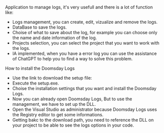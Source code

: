 Application to manage logs, it's very usefull and there is a lot of function like:
- Logs management, you can create, edit, vizualize and remove the logs.
- DataBase to save the logs.
- Choise of what to save about the log, for example you can choose only the name and date information of the log.
- Projects selection, you can select the project that you want to work with the logs.
- IA implemented, when you have a error log you can use the assistance of ChatGPT to help you to find a way to solve this problem.

How to install the Doomsday Logs
- Use the link to download the setup file:
- Execute the setup.exe.
- Choise the installation settings that you want and install the Doomsday Logs.
- Now you can already open Doomsday Logs, But to use the management, we have to set up the DLL.
- Open the Visual Studio as administrator because Doomsday Logs uses the Registry editor to get some informations.
- Getting bakc to the download path, you need to reference the DLL on your project to be able to see the logs options in your code. 
